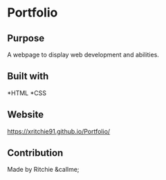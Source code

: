 # Portfolio

## Purpose
A webpage to display web development and abilities.

## Built with
*HTML
*CSS

## Website 
https://xritchie91.github.io/Portfolio/

## Contribution
Made by Ritchie &callme;

